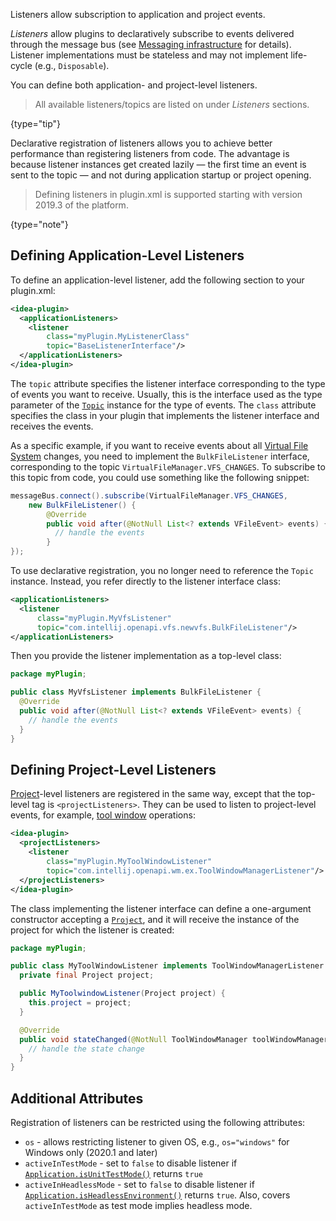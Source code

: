 [//]: # (title: Listeners)

<!-- Copyright 2000-2022 JetBrains s.r.o. and other contributors. Use of this source code is governed by the Apache 2.0 license that can be found in the LICENSE file. -->

<excerpt>Listeners allow subscription to application and project events.</excerpt>

_Listeners_ allow plugins to declaratively subscribe to events delivered through the message bus (see [Messaging infrastructure](messaging_infrastructure.md) for details).
Listener implementations must be stateless and may not implement life-cycle (e.g., `Disposable`).

You can define both application- and project-level listeners.

> All available listeners/topics are listed on [](extension_point_list.md) under _Listeners_ sections.
>
{type="tip"}

Declarative registration of listeners allows you to achieve better performance than registering listeners from code.
The advantage is because listener instances get created lazily — the first time an event is sent to the topic — and not during application startup or project opening.

> Defining listeners in <path>plugin.xml</path> is supported starting with version 2019.3 of the platform.
>
{type="note"}

## Defining Application-Level Listeners

To define an application-level listener, add the following section to your <path>plugin.xml</path>:

```xml
<idea-plugin>
  <applicationListeners>
    <listener
        class="myPlugin.MyListenerClass"
        topic="BaseListenerInterface"/>
  </applicationListeners>
</idea-plugin>
```

The `topic` attribute specifies the listener interface corresponding to the type of events you want to receive.
Usually, this is the interface used as the type parameter of the [`Topic`](upsource:///platform/extensions/src/com/intellij/util/messages/Topic.java) instance for the type of events.
The `class` attribute specifies the class in your plugin that implements the listener interface and receives the events.

As a specific example, if you want to receive events about all [Virtual File System](virtual_file_system.md) changes, you need to implement the `BulkFileListener` interface, corresponding to the topic `VirtualFileManager.VFS_CHANGES`.
To subscribe to this topic from code, you could use something like the following snippet:

```java
messageBus.connect().subscribe(VirtualFileManager.VFS_CHANGES,
    new BulkFileListener() {
        @Override
        public void after(@NotNull List<? extends VFileEvent> events) {
          // handle the events
        }
});
```

To use declarative registration, you no longer need to reference the `Topic` instance.
Instead, you refer directly to the listener interface class:

```xml
<applicationListeners>
  <listener
      class="myPlugin.MyVfsListener"
      topic="com.intellij.openapi.vfs.newvfs.BulkFileListener"/>
</applicationListeners>
```

Then you provide the listener implementation as a top-level class:

```java
package myPlugin;

public class MyVfsListener implements BulkFileListener {
  @Override
  public void after(@NotNull List<? extends VFileEvent> events) {
    // handle the events
  }
}
```

## Defining Project-Level Listeners

[Project](project.md)-level listeners are registered in the same way, except that the top-level tag is `<projectListeners>`.
They can be used to listen to project-level events, for example, [tool window](tool_windows.md) operations:

```xml
<idea-plugin>
  <projectListeners>
    <listener
        class="myPlugin.MyToolWindowListener"
        topic="com.intellij.openapi.wm.ex.ToolWindowManagerListener"/>
  </projectListeners>
</idea-plugin>
```

The class implementing the listener interface can define a one-argument constructor accepting a [`Project`](upsource:///platform/core-api/src/com/intellij/openapi/project/Project.java), and it will receive the instance of the project for which the listener is created:

```java
package myPlugin;

public class MyToolWindowListener implements ToolWindowManagerListener {
  private final Project project;

  public MyToolwindowListener(Project project) {
    this.project = project;
  }

  @Override
  public void stateChanged(@NotNull ToolWindowManager toolWindowManager) {
    // handle the state change
  }
}
```

## Additional Attributes

Registration of listeners can be restricted using the following attributes:

- `os` - allows restricting listener to given OS, e.g., `os="windows"` for Windows only (2020.1 and later)
- `activeInTestMode` - set to `false` to disable listener if [`Application.isUnitTestMode()`](upsource:///platform/core-api/src/com/intellij/openapi/application/Application.java) returns `true`
- `activeInHeadlessMode` - set to `false` to disable listener if [`Application.isHeadlessEnvironment()`](upsource:///platform/core-api/src/com/intellij/openapi/application/Application.java) returns `true`.
  Also, covers `activeInTestMode` as test mode implies headless mode.
